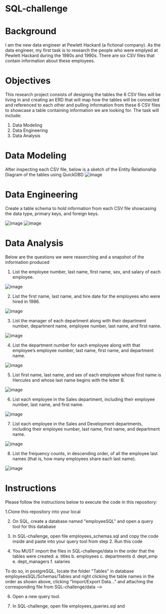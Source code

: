 # SQL-challenge

# Background
I am the new data engineer at Pewlett Hackard (a fictional company). As the data engineer, my first task is to research the people who were emplyed at Pewlett Hackard during the 1980s and 1990s. There are six CSV files that contain information about these employees.

# Objectives
This research project consists of designing the tables the 6 CSV files will be living in and creating an ERD that will map how the tables will be connected and referenced to each other and pulling information from these 6 CSV files to showcase a table containing information we are looking for. The task will include:
  1. Data Modeling
  2. Data Engineering
  3. Data Analysis

# Data Modeling
After inspecting each CSV file, below is a sketch of the Entity Relationship Diagram of the tables using QuickDBD
![image](https://github.com/annacmane/SQL-challenge/assets/160549966/2ea08350-5d23-4f60-ab19-554d99c940a4)

# Data Engineering
Create a table schema to hold information from each CSV file showcasing the data type, primary keys, and foreign keys. 

![image](https://github.com/annacmane/SQL-challenge/assets/160549966/0432bf66-97c4-4aaf-8464-76fc62e03dda)
![image](https://github.com/annacmane/SQL-challenge/assets/160549966/0bf01ec3-e508-47ff-b744-7bbe921156b0)

# Data Analysis
Below are the questions we were reaserching and a snapshot of the information produced

1. List the employee number, last name, first name, sex, and salary of each employee.

![image](https://github.com/annacmane/SQL-challenge/assets/160549966/09fb38d2-c5df-4abc-9fdc-6057531b62ea)

2. List the first name, last name, and hire date for the employees who were hired in 1986.

![image](https://github.com/annacmane/SQL-challenge/assets/160549966/d403974d-b11d-4e53-b2c3-5fac0bfa7d9a)

3. List the manager of each department along with their department number, department name, employee number, last name, and first name.

![image](https://github.com/annacmane/SQL-challenge/assets/160549966/4cfc66ee-d739-4a7d-8641-08ef99c97974)

4. List the department number for each employee along with that employee’s employee number, last name, first name, and department name.

![image](https://github.com/annacmane/SQL-challenge/assets/160549966/96285f38-2141-484c-abdd-44a304489e50)

5. List first name, last name, and sex of each employee whose first name is Hercules and whose last name begins with the letter B.
   
![image](https://github.com/annacmane/SQL-challenge/assets/160549966/6ccf7b3b-fbf3-4d04-aae2-677091e5b4af)

6. List each employee in the Sales department, including their employee number, last name, and first name.
   
![image](https://github.com/annacmane/SQL-challenge/assets/160549966/726f7683-8b5b-4fac-8e58-b6ba5d07892e)

7. List each employee in the Sales and Development departments, including their employee number, last name, first name, and department name.

![image](https://github.com/annacmane/SQL-challenge/assets/160549966/c6aaed13-98b1-48cd-813a-43b52c41ac3f)

8. List the frequency counts, in descending order, of all the employee last names (that is, how many employees share each last name).

![image](https://github.com/annacmane/SQL-challenge/assets/160549966/f271f3dc-fb2f-43fb-8839-707493d8cb31)


# Instructions

Please follow the instructions below to execute the code in this repository:

1.Clone this repository into your local

2. On SQL, create a database named "employeeSQL" and open a query tool for this database

3. In SQL-challenge, open file employees_schemas.sql and copy the code inside and paste into your query tool from step 2. Run this code

4. You MUST import the files in SQL-challenge/data in the order that the tables were created:
    a. titles
    b. employees
    c. departments
    d. dept_emp
    e. dept_managers
    f. salaries

To do so, in postgreSQL, locate the folder "Tables" in database employeesSQL/Schemas/Tables and right clicking the table names in the order as shown above, clicking "Import/Export Data..." and attaching the corresponding file from SQL-challenge/data -->

6. Open a new query tool.

7. In SQL-challenge, open file employees_queries.sql and 
